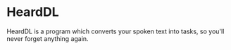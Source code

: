 # HeardDL 
HeardDL is a program which converts your spoken text into tasks, so you'll never forget anything again.